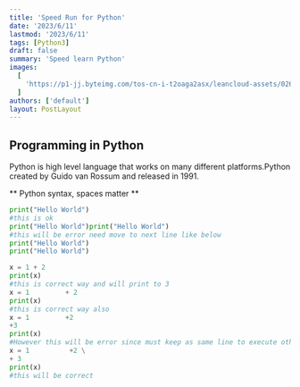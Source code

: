 ```yaml
---
title: 'Speed Run for Python'
date: '2023/6/11'
lastmod: '2023/6/11'
tags: [Python3]
draft: false
summary: 'Speed learn Python'
images:
  [
    'https://p1-jj.byteimg.com/tos-cn-i-t2oaga2asx/leancloud-assets/02637692c668ab0b6405.jpeg~tplv-t2oaga2asx-zoom-crop-mark:1512:1512:1512:851.awebp',
  ]
authors: ['default']
layout: PostLayout
---
```


## Programming in Python

Python is high level language that works on many different platforms.Python created by Guido van Rossum and released in 1991.

** Python syntax, spaces matter **

```python
print("Hello World")
#this is ok
print("Hello World")print("Hello World")
#this will be error need move to next line like below
print("Hello World")
print("Hello World")

```

```python
x = 1 + 2
print(x)
#this is correct way and will print to 3
x = 1         + 2
print(x)
#this is correct way also
x = 1         +2
+3
print(x)
#However this will be error since must keep as same line to execute otherwise need add backslash
x = 1          +2 \
+ 3
print(x)
#this will be correct
```

